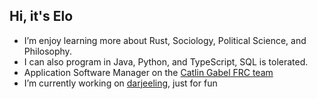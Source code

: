 ## Hi, it's Elo
- I’m enjoy learning more about Rust, Sociology, Political Science, and Philosophy.
- I can also program in Java, Python, and TypeScript, SQL is tolerated.
- Application Software Manager on the [Catlin Gabel FRC team](https://www.team1540.org/)
- I’m currently working on [darjeeling](https://crates.io/crates/darjeeling), just for fun


<!-- [![Top Langs](https://github-readme-stats.vercel.app/api/top-langs/?username=Ewie21)](https://github.com/Ewie21/github-readme-stats) -->

<!-- [![Elo's github stats](https://github-readme-stats.vercel.app/api?username=Ewie21)](https://github.com/Ewie21/github-readme-stats) -->


<!---
Ewie21/Ewie21 is a ✨ special ✨ repository because its `README.md` (this file) appears on your GitHub profile.
You can click the Preview link to take a look at your changes.
--->
